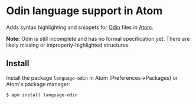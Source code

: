 # Odin language support in Atom


Adds syntax highlighting and snippets for [Odin](https://github.com/gingerBill/Odin) files in [Atom](http://atom.io/).

**Note:** Odin is still incomplete and has no formal specification yet. There are likely missing or improperly-highlighted structures.

## Install

Install the package `language-odin` in Atom (Preferences->Packages) or Atom's package manager:

```bash
$ apm install language-odin
```

